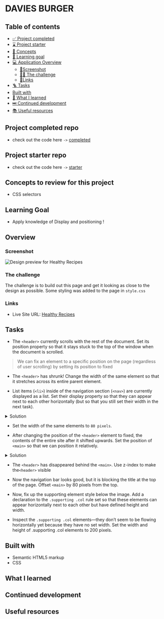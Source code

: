 # DAVIES BURGER

## Table of contents

- [✅ Project completed](#project-completed-repo)
- [⌛️ Project starter](#project-starter-repo)
- [🧩 Concepts](#concepts-to-review-for-this-project)
- [🎯 Learning goal](#learning-goal)
- [💻 Application Overview](#overview)
  - [📸Screenshot](#screenshot)
  - [🥷🏽 The challenge](#the-challenge)
  - [🔗Links](#links)
- [🪜 Tasks](#tasks)
- [Built with](#built-with)
- [📕 What I learned](#what-i-learned)
- [⏭️ Continued development](#continued-development)
- [📚 Useful resources](#useful-resources)

## Project completed repo

- check out the code here `->` [completed](https://github.com/hermkan/code-journey-css/tree/main/01-healthy-recipe/completed)

## Project starter repo

- check out the code here `->` [starter](https://github.com/hermkan/code-journey-css/tree/main/01-healthy-recipe/starter)

## Concepts to review for this project

- CSS selectors

## Learning Goal

- Apply knowledge of Display and positioning !

## Overview

### Screenshot

![Design preview for Healthy Recipes](./Quinoa-and-Kale-Salad-Recipe.png)

### The challenge

The challenge is to build out this page and get it looking as close to the design as possible.
Some styling was added to the page in `style.css`

### Links

- Live Site URL: [Healthy Recipes](https://code-journey-css-css-selectors.vercel.app/)

## Tasks

- The `<header>` currently scrolls with the rest of the document. Set its position property so that it stays stuck to the top of the window when the document is scrolled.

> We can fix an element to a specific position on the page (regardless of user scrolling) by setting its position to fixed

- The `<header>` has shrunk! Change the width of the same element so that it stretches across its entire parent element.

- List items (`<li>`) inside of the navigation section (`<nav>`) are currently displayed as a list. Set their display property so that they can appear next to each other horizontally (but so that you still set their width in the next task).

<details>
  <summary>Solution</summary>
  
  `<li>` is a block level element

See -> [Block level elements](http://www.devdoc.net/web/developer.mozilla.org/en-US/docs/HTML/Block-level_elements.html)

and

> Block level elements are not displayed in the same line as the content around them. They fill the entire width of the page by default, but their width property can also be set.

-> Inline elements have a box that do not not require a new line after each element. `The height and width of these elements cannot be specified in the CSS document`.

There's a way to combine features of both inline and block elements (display on the same line and keep the ability to set the width) :

-> **Using Inline-block.**

Inline-block elements can appear next to each other. We can specify their dimensions using the width and height.

</details>

- Set the width of the same elements to `80 pixels`.

- After changing the position of the `<header>` element to fixed, the contents of the entire site after it shifted upwards. Set the position of `<main>` so that we can position it relatively.

<details>
<summary>Solution</summary>
Position relative position an element relative to its default static position on the web page. It's possible to add to the position declaration, an offset properties that will move the element away from its default static.
- `top`
- `bottom
- left
- right
</details>

- The `<header>` has disappeared behind the `<main>`. Use z-index to make the`<header>` visible

- Now the navigation bar looks good, but it is blocking the title at the top of the page. Offset `<main>` by 80 pixels from the top.

- Now, fix up the supporting element style below the image. Add a declaration to the `.supporting .col` rule set so that these elements can appear horizontally next to each other but have defined height and width.

- Inspect the `.supporting .col` elements—they don’t seem to be flowing horizontally yet because they have no set width. Set the width and height of .supporting .col elements to 200 pixels.

## Built with

- Semantic HTML5 markup
- CSS

## What I learned

## Continued development

## Useful resources
